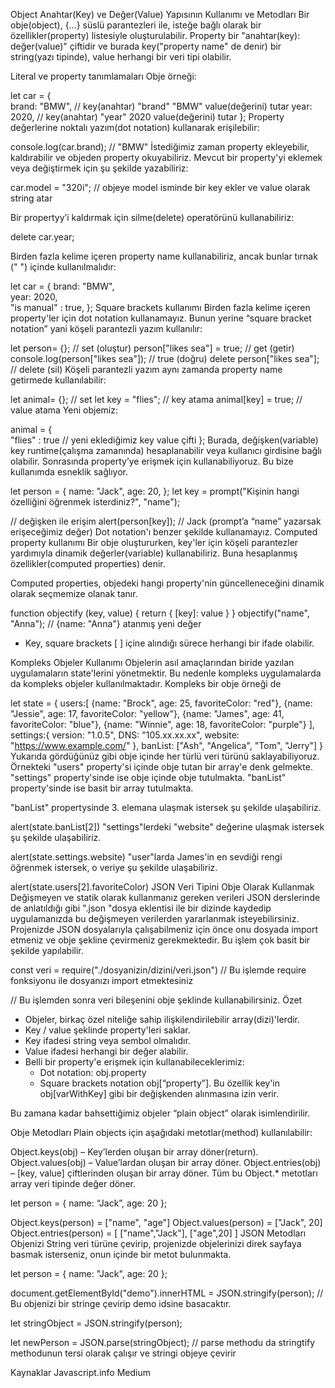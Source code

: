 Object Anahtar(Key) ve Değer(Value) Yapısının Kullanımı ve Metodları
Bir obje(object), {…} süslü parantezleri ile, isteğe bağlı olarak bir özellikler(property) listesiyle oluşturulabilir. Property bir "anahtar(key): değer(value)" çiftidir ve burada key("property name" de denir) bir string(yazı tipinde), value herhangi bir veri tipi olabilir.

Literal ve property tanımlamaları
Obje örneği:

let car = {		
  brand: "BMW", 	// key(anahtar) "brand" "BMW" value(değerini) tutar 
  year: 2020,  		// key(anahtar) "year" 2020 value(değerini) tutar 
};
Property değerlerine noktalı yazım(dot notation) kullanarak erişilebilir:

console.log(car.brand); // "BMW"
İstediğimiz zaman property ekleyebilir, kaldırabilir ve objeden property okuyabiliriz. Mevcut bir property'yi eklemek veya değiştirmek için şu şekilde yazabiliriz:

car.model = "320i"; // objeye model isminde bir key ekler ve value olarak string atar

Bir propertyy’i kaldırmak için silme(delete) operatörünü kullanabiliriz:

delete car.year;

Birden fazla kelime içeren property name kullanabiliriz, ancak bunlar tırnak (" ") içinde kullanılmalıdır:

let car = {
  brand: "BMW",  
  year: 2020,  		
 "is manual" : true,
};
Square brackets kullanımı
Birden fazla kelime içeren property'ler için dot notation kullanamayız. Bunun yerine “square bracket notation” yani köşeli parantezli yazım kullanılır:

let person= {};                     // set (oluştur)
person["likes sea"] = true;         // get (getir)
console.log(person["likes sea"]);   // true (doğru)
delete person["likes sea"];         // delete (sil)
Köşeli parantezli yazım aynı zamanda property name getirmede kullanılabilir:

let animal= {};           // set
let key = "flies";        // key atama
animal[key] = true;       // value atama
Yeni objemiz:

animal = {     
   "flies" : true	      // yeni eklediğimiz key value çifti
}; 
Burada, değişken(variable) key runtime(çalışma zamanında) hesaplanabilir veya kullanıcı girdisine bağlı olabilir. Sonrasında property’ye erişmek için kullanabiliyoruz. Bu bize kullanımda esneklik sağlıyor.

let person = {
  name: "Jack",
  age: 20,
};
let key = prompt("Kişinin hangi özelliğini öğrenmek isterdiniz?", "name");

// değişken ile erişim
alert(person[key]);      // Jack (prompt’a “name” yazarsak erişeceğimiz değer)
Dot notation'ı benzer şekilde kullanamayız.
Computed property kullanımı
Bir obje oluştururken, key'ler için köşeli parantezler yardımıyla dinamik değerler(variable) kullanabiliriz. Buna hesaplanmış özellikler(computed properties) denir.

Computed properties, objedeki hangi property'nin güncelleneceğini dinamik olarak seçmemize olanak tanır.

function objectify (key, value) {
   return {
[key]: value
  }
}
objectify("name", "Anna");   //  {name: "Anna"} atanmış yeni değer
* Key, square brackets [ ] içine alındığı sürece herhangi bir ifade olabilir.

Kompleks Objeler Kullanımı
Objelerin asıl amaçlarından biride yazılan uygulamaların state'lerini yönetmektir. Bu nedenle kompleks uygulamalarda da kompleks objeler kullanılmaktadır. Kompleks bir obje örneği de

let state = {
	users:[
		{name: "Brock", age: 25, favoriteColor: "red"},
		{name: "Jessie", age: 17, favoriteColor: "yellow"},
		{name: "James", age: 41, favoriteColor: "blue"},
		{name: "Winnie", age: 18, favoriteColor: "purple"}
	],
	settings:{
		version: "1.0.5",
        DNS: "105.xx.xx.xx",
        website: "https://www.example.com/"
	},
	banList: ["Ash", "Angelica", "Tom", "Jerry"]
}
Yukarıda gördüğünüz gibi obje içinde her türlü veri türünü saklayabiliyoruz. Örnekteki "users" property'si içinde obje tutan bir array'e denk gelmekte. "settings" property'sinde ise obje içinde obje tutulmakta. "banList" property'sinde ise basit bir array tutulmakta.

"banList" propertysinde 3. elemana ulaşmak istersek şu şekilde ulaşabiliriz.

alert(state.banList[2])
"settings"lerdeki "website" değerine ulaşmak istersek şu şekilde ulaşabiliriz.

alert(state.settings.website)
"user"larda James'in en sevdiği rengi öğrenmek istersek, o veriye şu şekilde ulaşabiliriz.

alert(state.users[2].favoriteColor)
JSON Veri Tipini Obje Olarak Kullanmak
Değişmeyen ve statik olarak kullanmanız gereken verileri JSON derslerinde de anlatıldığı gibi ".json "dosya eklentisi ile bir dizinde kaydedip uygulamanızda bu değişmeyen verilerden yararlanmak isteyebilirsiniz. Projenizde JSON dosyalarıyla çalışabilmeniz için önce onu dosyada import etmeniz ve obje şekline çevirmeniz gerekmektedir. Bu işlem çok basit bir şekilde yapılabilir.

const veri = require("./dosyanizin/dizini/veri.json") // Bu işlemde require fonksiyonu ile dosyanızı import etmektesiniz

// Bu işlemden sonra veri bileşenini obje şeklinde kullanabilirsiniz. 
Özet
* Objeler, birkaç özel niteliğe sahip ilişkilendirilebilir array(dizi)'lerdir.
* Key / value şeklinde property'leri saklar.
* Key ifadesi string veya sembol olmalıdır.
* Value ifadesi herhangi bir değer alabilir.
* Belli bir property'e erişmek için kullanabileceklerimiz: 
  * Dot notation: obj.property 
  * Square brackets notation obj[“property”]. Bu özellik key'in obj[varWithKey] gibi bir değişkenden alınmasına izin verir.

Bu zamana kadar bahsettiğimiz objeler “plain object” olarak isimlendirilir. 

Obje Metodları
Plain objects için aşağıdaki metotlar(method) kullanılabilir:

Object.keys(obj) – Key’lerden oluşan bir array döner(return).
Object.values(obj) – Value’lardan oluşan bir array döner.
Object.entries(obj) – [key, value] çiftlerinden oluşan bir array döner. 
Tüm bu Object.* metotları array veri tipinde değer döner.

let person = {
  name: “Jack”,
  age: 20
};

Object.keys(person) = ["name", "age"]
Object.values(person) = ["Jack", 20]
Object.entries(person) = [ ["name","Jack"], ["age",20] ]
JSON Metodları
Objenizi String veri türüne çevirip, projenizde objelerinizi direk sayfaya basmak isterseniz, onun içinde bir metot bulunmakta.

let person = {
  name: "Jack",
  age: 20
};

document.getElementById("demo").innerHTML = JSON.stringify(person); // Bu objenizi bir stringe çevirip demo idsine basacaktır.

let stringObject = JSON.stringify(person);

let newPerson = JSON.parse(stringObject); 
// parse methodu da stringtify methodunun tersi olarak çalışır ve stringi objeye çevirir 

Kaynaklar
Javascript.info
Medium
